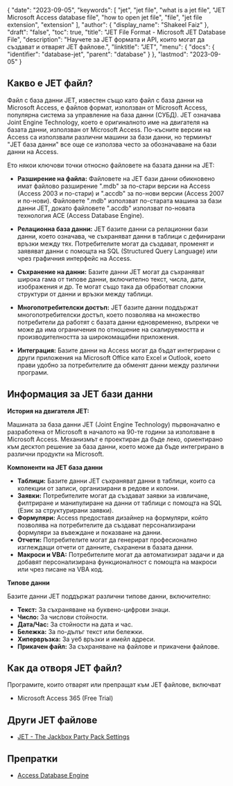 {
  "date": "2023-09-05",
  "keywords": [
    "jet",
    "jet file",
    "what is a jet file",
    "JET Microsoft Access database file",
    "how to open jet file",
    "file",
    "jet file extension",
    "extension"
  ],
  "author": {
    "display_name": "Shakeel Faiz"
  },
  "draft": "false",
  "toc": true,
  "title": "JET File Format - Microsoft JET Database File",
  "description": "Научете за JET формата и API, които могат да създават и отварят JET файлове.",
  "linktitle": "JET",
  "menu": {
    "docs": {
      "identifier": "database-jet",
      "parent": "database"
    }
  },
  "lastmod": "2023-09-05"
}

## Какво е JET файл?

Файл с база данни JET, известен също като файл с база данни на Microsoft Access, е файлов формат, използван от Microsoft Access, популярна система за управление на база данни (СУБД). JET означава Joint Engine Technology, което е оригиналното име на двигателя на базата данни, използван от Microsoft Access. По-късните версии на Access са използвали различни машини за бази данни, но терминът "JET база данни" все още се използва често за обозначаване на бази данни на Access.

Ето някои ключови точки относно файловете на базата данни на JET:

- **Разширение на файла:** Файловете на JET бази данни обикновено имат файлово разширение ".mdb" за по-стари версии на Access (Access 2003 и по-стари) и ".accdb" за по-нови версии (Access 2007 и по-нови). Файловете ".mdb" използват по-старата машина за бази данни JET, докато файловете ".accdb" използват по-новата технология ACE (Access Database Engine).

- **Релационна база данни:** JET базите данни са релационни бази данни, което означава, че съхраняват данни в таблици с дефинирани връзки между тях. Потребителите могат да създават, променят и заявяват данни с помощта на SQL (Structured Query Language) или чрез графичния интерфейс на Access.

- **Съхранение на данни:** Базите данни JET могат да съхраняват широка гама от типове данни, включително текст, числа, дати, изображения и др. Те могат също така да обработват сложни структури от данни и връзки между таблици.

- **Многопотребителски достъп:** JET базите данни поддържат многопотребителски достъп, което позволява на множество потребители да работят с базата данни едновременно, въпреки че може да има ограничения по отношение на скалируемостта и производителността за широкомащабни приложения.

- **Интеграция:** Базите данни на Access могат да бъдат интегрирани с други приложения на Microsoft Office като Excel и Outlook, което прави удобно за потребителите да обменят данни между различни програми.

## Информация за JET бази данни

**История на двигателя JET:**

Машината за база данни JET (Joint Engine Technology) първоначално е разработена от Microsoft в началото на 90-те години за използване в Microsoft Access. Механизмът е проектиран да бъде леко, ориентирано към десктоп решение за база данни, което може да бъде интегрирано в различни продукти на Microsoft.

**Компоненти на JET база данни**

- **Таблици:** Базите данни JET съхраняват данни в таблици, които са колекции от записи, организирани в редове и колони.
- **Заявки:** Потребителите могат да създават заявки за извличане, филтриране и манипулиране на данни от таблици с помощта на SQL (Език за структурирани заявки).
- **Формуляри:** Access предоставя дизайнер на формуляри, който позволява на потребителите да създават персонализирани формуляри за въвеждане и показване на данни.
- **Отчети:** Потребителите могат да генерират професионално изглеждащи отчети от данните, съхранени в базата данни.
- **Макроси и VBA:** Потребителите могат да автоматизират задачи и да добавят персонализирана функционалност с помощта на макроси или чрез писане на VBA код.

**Типове данни**

Базите данни JET поддържат различни типове данни, включително:

- **Текст:** За съхраняване на буквено-цифрови знаци.
- **Число:** За числови стойности.
- **Дата/Час:** За стойности на дата и час.
- **Бележка:** За по-дълъг текст или бележки.
- **Хипервръзка:** За уеб връзки и имейл адреси.
- **Прикачен файл:** За съхраняване на файлове и прикачени файлове.

## Как да отворя JET файл?

Програмите, които отварят или препращат към JET файлове, включват

- Microsoft Access 365 (Free Trial)

## Други JET файлове

- [JET - The Jackbox Party Pack Settings](/settings/jet/)

## Препратки
* [Access Database Engine](https://en.wikipedia.org/wiki/Access_Database_Engine)
